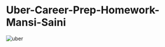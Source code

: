 # Uber-Career-Prep-Homework-Mansi-Saini

![uber](https://user-images.githubusercontent.com/41021436/218177536-8e27e91e-b005-4f51-86d0-160778f6e7eb.png?raw=true)
